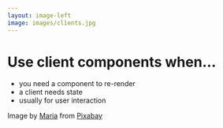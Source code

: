 ```yaml
---
layout: image-left
image: images/clients.jpg
---
```

# Use client components when...

<v-clicks>

- you need a component to re-render
- a client needs state
- usually for user interaction

</v-clicks>

<Caption>Image by <a href="https://pixabay.com/users/mariakray-23567841/?utm_source=link-attribution&utm_medium=referral&utm_campaign=image&utm_content=6801334">Maria</a> from <a href="https://pixabay.com//?utm_source=link-attribution&utm_medium=referral&utm_campaign=image&utm_content=6801334">Pixabay</a></Caption>